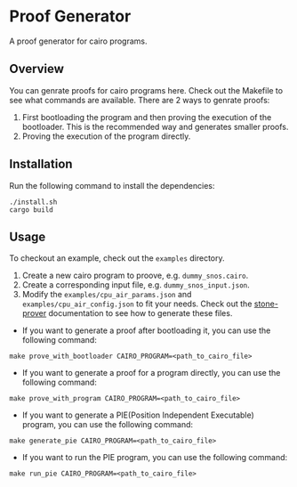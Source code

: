 # Proof Generator
A proof generator for cairo programs.

## Overview
You can genrate proofs for cairo programs here. Check out the Makefile to see what commands are available.
There are 2 ways to genrate proofs: 
1. First bootloading the program and then proving the execution of the bootloader. This is the recommended way and generates smaller proofs.
2. Proving the execution of the program directly.


## Installation
Run the following command to install the dependencies:
```shell
./install.sh
cargo build
```

## Usage
To checkout an example, check out the `examples` directory.
1. Create a new cairo program to proove, e.g. `dummy_snos.cairo`. 
2. Create a corresponding input file, e.g. `dummy_snos_input.json`.
3. Modify the `examples/cpu_air_params.json` and `examples/cpu_air_config.json` to fit your needs. Check out the [stone-prover](https://github.com/starkware-libs/stone-prover) documentation to see how to generate these files.

- If you want to generate a proof after bootloading it, you can use the following command:
```shell
make prove_with_bootloader CAIRO_PROGRAM=<path_to_cairo_file>
```

- If you want to generate a proof for a program directly, you can use the following command:
```shell
make prove_with_program CAIRO_PROGRAM=<path_to_cairo_file>
```


- If you want to generate a PIE(Position Independent Executable) program, you can use the following command:
```shell
make generate_pie CAIRO_PROGRAM=<path_to_cairo_file>
```

- If you want to run the PIE program, you can use the following command:
```shell
make run_pie CAIRO_PROGRAM=<path_to_cairo_file>
```